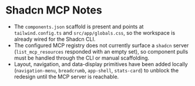 # Shadcn MCP Notes

- The `components.json` scaffold is present and points at `tailwind.config.ts` and `src/app/globals.css`, so the workspace is already wired for the Shadcn CLI.
- The configured MCP registry does not currently surface a `shadcn` server (`list_mcp_resources` responded with an empty set), so component pulls must be handled through the CLI or manual scaffolding.
- Layout, navigation, and data-display primitives have been added locally (`navigation-menu`, `breadcrumb`, `app-shell`, `stats-card`) to unblock the redesign until the MCP server is reachable.

